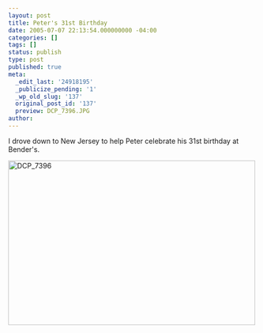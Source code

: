 ```yaml
---
layout: post
title: Peter's 31st Birthday
date: 2005-07-07 22:13:54.000000000 -04:00
categories: []
tags: []
status: publish
type: post
published: true
meta:
  _edit_last: '24918195'
  _publicize_pending: '1'
  _wp_old_slug: '137'
  original_post_id: '137'
  preview: DCP_7396.JPG
author: 
---
```

I drove down to New Jersey to help Peter celebrate his 31st birthday at Bender's.

<a href="http://www.flickr.com/photos/matthewsim/sets/1223827/" title="DCP_7396 by Matthew Simoneau, on Flickr"><img src="http://farm1.staticflickr.com/29/56500777_69ee82cd8b.jpg" width="500" height="333" alt="DCP_7396" /></a>
